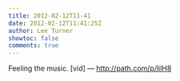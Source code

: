 ```yaml
---
title: 2012-02-12T11-41
date: 2012-02-12T11:41:25Z
author: Lee Turner
showtoc: false
comments: true
---
```


Feeling the music. [vid] — http://path.com/p/lilH8

